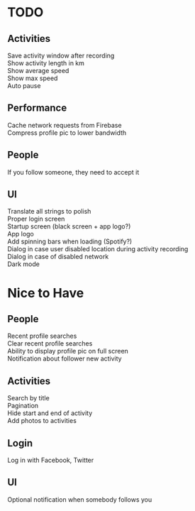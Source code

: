 # TODO

## Activities

Save activity window after recording  
Show activity length in km  
Show average speed  
Show max speed  
Auto pause

## Performance

Cache network requests from Firebase   
Compress profile pic to lower bandwidth

## People

If you follow someone, they need to accept it

## UI

Translate all strings to polish  
Proper login screen  
Startup screen (black screen + app logo?)  
App logo  
Add spinning bars when loading (Spotify?)  
Dialog in case user disabled location during activity recording  
Dialog in case of disabled network  
Dark mode

# Nice to Have

## People

Recent profile searches  
Clear recent profile searches  
Ability to display profile pic on full screen  
Notification about follower new activity

## Activities

Search by title  
Pagination  
Hide start and end of activity  
Add photos to activities

## Login

Log in with Facebook, Twitter

## UI

Optional notification when somebody follows you
